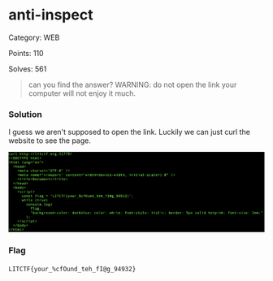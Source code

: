 # anti-inspect

Category: WEB

Points: 110

Solves: 561

>can you find the answer? WARNING: do not open the link your computer will not enjoy it much.

### Solution

I guess we aren't supposed to open the link. Luckily we can just curl the website to see the page.

![Curl](/images/anti-inspect.png)


### Flag

```LITCTF{your_%cfOund_teh_fI@g_94932}```